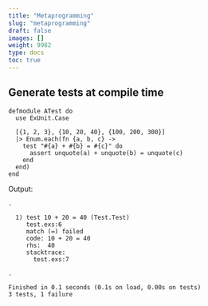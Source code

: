 ```yaml
---
title: "Metaprogramming"
slug: "metaprogramming"
draft: false
images: []
weight: 9982
type: docs
toc: true
---
```


## Generate tests at compile time
    defmodule ATest do
      use ExUnit.Case

      [{1, 2, 3}, {10, 20, 40}, {100, 200, 300}]
      |> Enum.each(fn {a, b, c} ->
        test "#{a} + #{b} = #{c}" do
          assert unquote(a) + unquote(b) = unquote(c)
        end
      end)
    end

Output:

    .

      1) test 10 + 20 = 40 (Test.Test)
         test.exs:6
         match (=) failed
         code: 10 + 20 = 40
         rhs:  40
         stacktrace:
           test.exs:7

    .

    Finished in 0.1 seconds (0.1s on load, 0.00s on tests)
    3 tests, 1 failure



